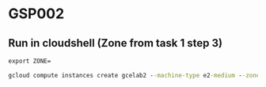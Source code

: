 # GSP002
## Run in cloudshell (Zone from task 1 step 3)
```cmd
export ZONE=
```
```cmd
gcloud compute instances create gcelab2 --machine-type e2-medium --zone $ZONE
```
